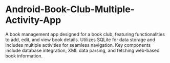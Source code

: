# Android-Book-Club-Multiple-Activity-App
A book management app designed for a book club, featuring functionalities to add, edit, and view book details. Utilizes SQLite for data storage and includes multiple activities for seamless navigation. Key components include database integration, XML data parsing, and fetching web-based book information.
